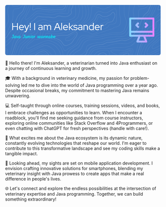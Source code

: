 ![Header](https://github.com/commilitio/commilitio/blob/main/github-header-image.png)


👋 Hello there! I'm Aleksander, a veterinarian turned into Java enthusiast on a journey of continuous learning and growth.

🎓 With a background in veterinary medicine, my passion for problem-solving led me to dive into the world of Java programming over a year ago. Despite occasional breaks, my commitment to mastering Java remains unwavering.

💻 Self-taught through online courses, training sessions, videos, and books, I embrace challenges as opportunities to learn. When I encounter a roadblock, you'll find me seeking guidance from course instructors, exploring online communities like Stack Overflow and 4Programmers, or even chatting with ChatGPT for fresh perspectives (handle with care!).

🚀 What excites me about the Java ecosystem is its dynamic nature, constantly evolving technologies that reshape our world. I'm eager to contribute to this transformative landscape and see my coding skills make a tangible impact.

📱 Looking ahead, my sights are set on mobile application development. I envision crafting innovative solutions for smartphones, blending my veterinary insight with Java prowess to create apps that make a real difference in people's lives.

🌐 Let's connect and explore the endless possibilities at the intersection of veterinary expertise and Java programming. Together, we can build something extraordinary!
